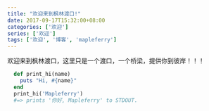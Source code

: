 ```yaml
---
title: "欢迎来到枫林渡口!"
date: 2017-09-17T15:32:00+08:00
categories: ['欢迎']
series: ['欢迎']
tags: ['欢迎', '博客', 'mapleferry']
---
```


欢迎来到枫林渡口，这里只是一个渡口，一个桥梁，提供你到彼岸！！！

```ruby
  def print_hi(name)
    puts "Hi, #{name}"
  end
  print_hi('Mapleferry')
  #=> prints '你好, Mapleferry' to STDOUT.
```